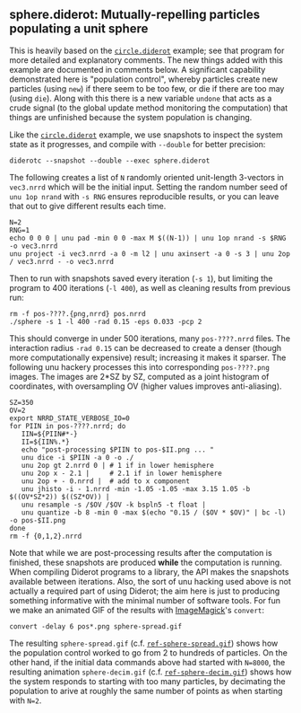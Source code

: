 ## sphere.diderot: Mutually-repelling particles populating a unit sphere

This is heavily based on the [`circle.diderot`](../circle) example; see that
program for more detailed and explanatory comments. The new things added with
this example are documented in comments below. A significant capability
demonstrated here is "population control", whereby particles create new
particles (using `new`) if there seem to be too few, or die if there are too
may (using `die`).  Along with this there is a new variable `undone` that acts
as a crude signal (to the global update method monitoring the computation)
that things are unfinished because the system population is changing.

Like the [`circle.diderot`](../circle) example, we use snapshots to inspect
the system state as it progresses, and compile with `--double` for better
precision:

	diderotc --snapshot --double --exec sphere.diderot

The following creates a list of `N` randomly oriented unit-length 3-vectors in
`vec3.nrrd` which will be the initial input.  Setting the random number seed
of `unu 1op nrand` with `-s RNG` ensures reproducible results, or you can
leave that out to give different results each time.

	N=2
	RNG=1
	echo 0 0 0 | unu pad -min 0 0 -max M $((N-1)) | unu 1op nrand -s $RNG -o vec3.nrrd
	unu project -i vec3.nrrd -a 0 -m l2 | unu axinsert -a 0 -s 3 | unu 2op / vec3.nrrd - -o vec3.nrrd

Then to run with snapshots saved every iteration (`-s 1`), but limiting the program
to 400 iterations (`-l 400`), as well as cleaning results from previous run:

	rm -f pos-????.{png,nrrd} pos.nrrd
	./sphere -s 1 -l 400 -rad 0.15 -eps 0.033 -pcp 2

This should converge in under 500 iterations, many `pos-????.nrrd` files.
The interaction radius `-rad 0.15` can be decreased to create a denser
(though more computationally expensive) result; increasing it makes it sparser.
The following unu hackery processes this into corresponding `pos-????.png` images.
The images are 2*SZ by SZ, computed as a joint histogram of coordinates,
with oversampling OV (higher values improves anti-aliasing).

	SZ=350
	OV=2
	export NRRD_STATE_VERBOSE_IO=0
	for PIIN in pos-????.nrrd; do
	   IIN=${PIIN#*-}
	   II=${IIN%.*}
	   echo "post-processing $PIIN to pos-$II.png ... "
	   unu dice -i $PIIN -a 0 -o ./
	   unu 2op gt 2.nrrd 0 | # 1 if in lower hemisphere
	   unu 2op x - 2.1 |     # 2.1 if in lower hemisphere
	   unu 2op + - 0.nrrd |  # add to x component
	   unu jhisto -i - 1.nrrd -min -1.05 -1.05 -max 3.15 1.05 -b $((OV*SZ*2)) $((SZ*OV)) |
	   unu resample -s /$OV /$OV -k bspln5 -t float |
	   unu quantize -b 8 -min 0 -max $(echo "0.15 / ($OV * $OV)" | bc -l) -o pos-$II.png
	done
	rm -f {0,1,2}.nrrd

Note that while we are post-processing results after the computation is
finished, these snapshots are produced **while** the computation is
running. When compiling Diderot programs to a library, the API makes the
snapshots available between iterations. Also, the sort of unu hacking used
above is not actually a required part of using Diderot; the aim here is just
to producing something informative with the minimal number of software tools.
For fun we make an animated GIF of the results with [ImageMagick](http://www.imagemagick.org)'s `convert`:

	convert -delay 6 pos*.png sphere-spread.gif

The resulting `sphere-spread.gif`
(c.f. [`ref-sphere-spread.gif`](ref-sphere-spread.gif)) shows how the
population control worked to go from 2 to hundreds of particles.  On the other
hand, if the initial data commands above had started with `N=8000`, the
resulting animation `sphere-decim.gif`
(c.f. [`ref-sphere-decim.gif`](ref-sphere-decim.gif)) shows how the system
responds to starting with too many particles, by decimating the population to
arive at roughly the same number of points as when starting with `N=2`.


